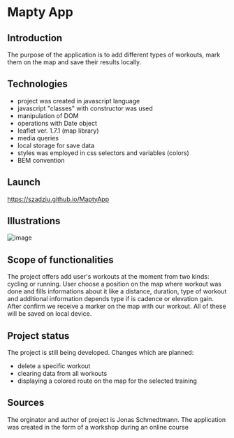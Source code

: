 # Mapty App

## Introduction

The purpose of the application is to add different types of workouts, mark them on the map and save their results locally.

## Technologies

* project was created in javascript language
* javascript "classes" with constructor was used
* manipulation of DOM
* operations with Date object
* leaflet ver. 1.7.1 (map library)
* media queries
* local storage for save data
* styles was employed in css selectors and variables (colors)
* BEM convention

## Launch

https://szadziu.github.io/MaptyApp

## Illustrations

![image](https://user-images.githubusercontent.com/73105872/152676728-e441488a-5dab-48cd-8eb1-270642d07cb4.png)

## Scope of functionalities

The project offers add user's workouts at the moment from two kinds: cycling or running. User choose a position on the map where workout was done and fills informations about it like a distance, duration, type of workout and additional information depends type if is cadence or elevation gain. After confirm we receive a marker on the map with our workout. All of these will be saved on local device.

## Project status

The project is still being developed. Changes which are planned:

* delete a specific workout
* clearing data from all workouts
* displaying a colored route on the map for the selected training

## Sources

The orginator and author of project is Jonas Schmedtmann. The application was created in the form of a workshop during an online course
